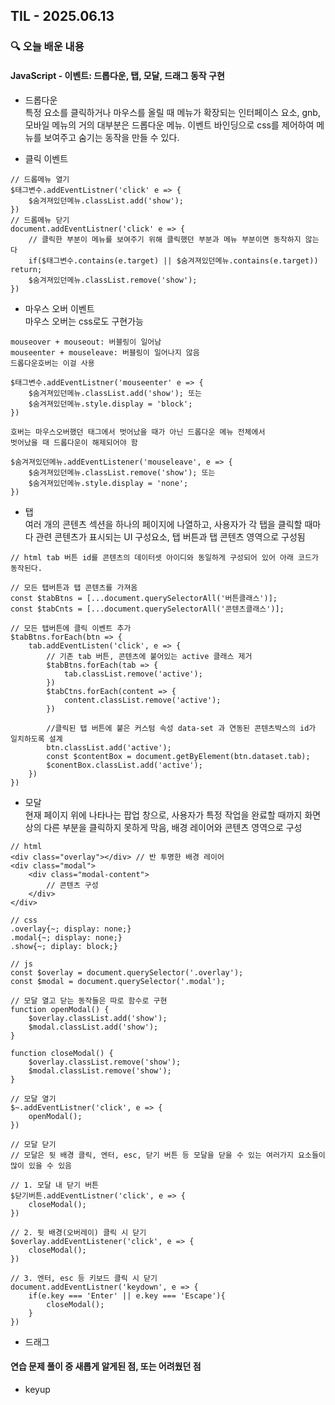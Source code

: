 ## TIL - 2025.06.13

### 🔍 오늘 배운 내용

#### JavaScript - 이벤트: 드롭다운, 탭, 모달, 드래그 동작 구현

- 드롭다운<br>
특정 요소를 클릭하거나 마우스를 올릴 때 메뉴가 확장되는 인터페이스 요소, gnb, 모바일 메뉴의 거의 대부분은 드롭다운 메뉴. 이벤트 바인딩으로 css를 제어하여 메뉴를 보여주고 숨기는 동작을 만들 수 있다.

- 클릭 이벤트
```
// 드롭메뉴 열기
$태그변수.addEventListner('click' e => {
    $숨겨져있던메뉴.classList.add('show');
})
// 드롭메뉴 닫기
document.addEventListner('click' e => {
    // 클릭한 부분이 메뉴를 보여주기 위해 클릭했던 부분과 메뉴 부분이면 동작하지 않는다
    if($태그변수.contains(e.target) || $숨겨져있던메뉴.contains(e.target)) return;
    $숨겨져있던메뉴.classList.remove('show');
})
```

- 마우스 오버 이벤트<br>
마우스 오버는 css로도 구현가능
```
mouseover + mouseout: 버블링이 일어남
mouseenter + mouseleave: 버블링이 일어나지 않음
드롭다운호버는 이걸 사용

$태그변수.addEventListner('mouseenter' e => {
    $숨겨져있던메뉴.classList.add('show'); 또는
    $숨겨져있던메뉴.style.display = 'block';
})

호버는 마우스오버했던 태그에서 벗어났을 때가 아닌 드롭다운 메뉴 전체에서
벗어났을 때 드롭다운이 해제되어야 함

$숨겨져있던메뉴.addEventListener('mouseleave', e => {
    $숨겨져있던메뉴.classList.remove('show'); 또는
    $숨겨져있던메뉴.style.display = 'none';
})

```

- 탭<br>
여러 개의 콘텐츠 섹션을 하나의 페이지에 나열하고, 사용자가 각 탭을 클릭할 때마다 관련 콘텐츠가 표시되는 UI 구성요소, 탭 버튼과 탭 콘텐츠 영역으로 구성됨
```
// html tab 버튼 id를 콘텐츠의 데이터셋 아이디와 동일하게 구성되어 있어 아래 코드가 동작된다.

// 모든 탭버튼과 탭 콘텐츠를 가져옴
const $tabBtns = [...document.querySelectorAll('버튼클래스')];
const $tabCnts = [...document.querySelectorAll('콘텐츠클래스')];

// 모든 탭버튼에 클릭 이벤트 추가
$tabBtns.forEach(btn => {
    tab.addEventListen('click', e => {
        // 기존 tab 버튼, 콘텐츠에 붙어있는 active 클래스 제거
        $tabBtns.forEach(tab => {
            tab.classList.remove('active');
        })
        $tabCtns.forEach(content => {
            content.classList.remove('active');
        })
    
        //클릭된 탭 버튼에 붙은 커스텀 속성 data-set 과 연동된 콘텐츠박스의 id가 일치하도록 설계
        btn.classList.add('active');
        const $contentBox = document.getByElement(btn.dataset.tab);
        $conentBox.classList.add('active');
    })
})
```

- 모달<br>
현재 페이지 위에 나타나는 팝업 창으로, 사용자가 특정 작업을 완료할 때까지 화면 상의 다른 부분을 클릭하지 못하게 막음, 배경 레이어와 콘텐츠 영역으로 구성
```
// html
<div class="overlay"></div> // 반 투명한 배경 레이어
<div class="modal">
    <div class="modal-content">
        // 콘텐츠 구성
    </div>
</div>

// css
.overlay{~; display: none;}
.modal{~; display: none;}
.show{~; diplay: block;}

// js
const $overlay = document.querySelector('.overlay');
const $modal = document.querySelector('.modal');

// 모달 열고 닫는 동작들은 따로 함수로 구현
function openModal() {
    $overlay.classList.add('show');
    $modal.classList.add('show');
}

function closeModal() {
    $overlay.classList.remove('show');
    $modal.classList.remove('show');
}

// 모달 열기
$~.addEventListner('click', e => {
    openModal();
})

// 모달 닫기
// 모달은 뒷 배경 클릭, 엔터, esc, 닫기 버튼 등 모달을 닫을 수 있는 여러가지 요소들이 많이 있을 수 있음

// 1. 모달 내 닫기 버튼
$닫기버튼.addEventListner('click', e => {
    closeModal();
})

// 2. 뒷 배경(오버레이) 클릭 시 닫기
$overlay.addEventListener('click', e => {
    closeModal();
})

// 3. 엔터, esc 등 키보드 클릭 시 닫기
document.addEventListner('keydown', e => {
    if(e.key === 'Enter' || e.key === 'Escape'){
        closeModal();
    }
})
```
- 드래그<br>

#### 연습 문제 풀이 중 새롭게 알게된 점, 또는 어려웠던 점
- keyup





